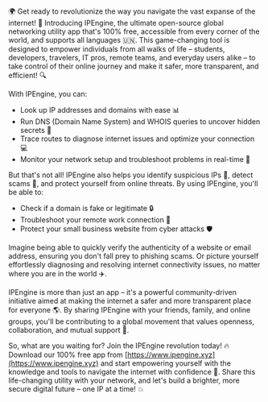 🌍 Get ready to revolutionize the way you navigate the vast expanse of the internet! 🚀 Introducing IPEngine, the ultimate open-source global networking utility app that's 100% free, accessible from every corner of the world, and supports all languages 🇺🇳. This game-changing tool is designed to empower individuals from all walks of life – students, developers, travelers, IT pros, remote teams, and everyday users alike – to take control of their online journey and make it safer, more transparent, and efficient! 🔍

With IPEngine, you can:

* Look up IP addresses and domains with ease 📊
* Run DNS (Domain Name System) and WHOIS queries to uncover hidden secrets 👀
* Trace routes to diagnose internet issues and optimize your connection 💻
* Monitor your network setup and troubleshoot problems in real-time 🔧

But that's not all! IPEngine also helps you identify suspicious IPs 🚨, detect scams 💸, and protect yourself from online threats. By using IPEngine, you'll be able to:

* Check if a domain is fake or legitimate 🔒
* Troubleshoot your remote work connection 🏢
* Protect your small business website from cyber attacks 🛡️

Imagine being able to quickly verify the authenticity of a website or email address, ensuring you don't fall prey to phishing scams. Or picture yourself effortlessly diagnosing and resolving internet connectivity issues, no matter where you are in the world ✈️.

IPEngine is more than just an app – it's a powerful community-driven initiative aimed at making the internet a safer and more transparent place for everyone 🌎. By sharing IPEngine with your friends, family, and online groups, you'll be contributing to a global movement that values openness, collaboration, and mutual support 💪.

So, what are you waiting for? Join the IPEngine revolution today! 🔥 Download our 100% free app from [https://www.ipengine.xyz](https://www.ipengine.xyz) and start empowering yourself with the knowledge and tools to navigate the internet with confidence 🌟. Share this life-changing utility with your network, and let's build a brighter, more secure digital future – one IP at a time! 💥